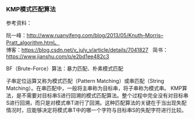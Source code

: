 ### KMP模式匹配算法

参考资料：

阮一峰：http://www.ruanyifeng.com/blog/2013/05/Knuth–Morris–Pratt_algorithm.html。  
博客：https://blog.csdn.net/v_july_v/article/details/7041827  
简书：https://www.jianshu.com/p/e2bd1ee482c3  

BF（Brute-Force）算法：暴力匹配、朴素模式匹配

子串定位运算又称为模式匹配（Pattern Matching）或串匹配（String Matching）。在串匹配中，一般将主串称为目标串，将子串称为模式串。
KMP算法，是不需要对目标串S进行回溯的模式匹配算法。整个过程中完全没有对目标串S进行回溯，而只是对模式串T进行了回溯。这种匹配算法的关键在于当出现失配情况时，应能够决定将模式串T中的哪一个字符与目标串S的失配字符进行比较。
